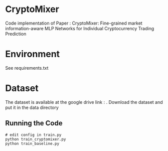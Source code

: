 # CryptoMixer
Code implementation of Paper : CryptoMixer: Fine-grained market information-aware MLP Networks for Individual Cryptocurrency Trading Prediction

# Environment
See requirements.txt

# Dataset
The dataset is available at the google drive link : . Download the dataset and put it in the data directory

## Running the Code

```
# edit config in train.py
python train_cryptomixer.py
python train_baseline.py
```
